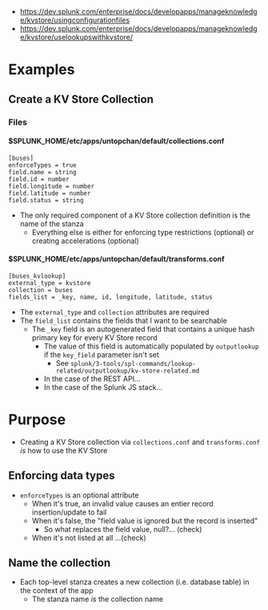 - https://dev.splunk.com/enterprise/docs/developapps/manageknowledge/kvstore/usingconfigurationfiles
- https://dev.splunk.com/enterprise/docs/developapps/manageknowledge/kvstore/uselookupswithkvstore/
# Examples
## Create a KV Store Collection
### Files
#### $SPLUNK_HOME/etc/apps/untopchan/default/collections.conf
```
[buses]
enforceTypes = true
field.name = string
field.id = number
field.longitude = number
field.latitude = number
field.status = string
```
- The only required component of a KV Store collection definition is the name of the stanza
  - Everything else is either for enforcing type restrictions (optional) or creating accelerations (optional)
#### $SPLUNK_HOME/etc/apps/untopchan/default/transforms.conf
```
[buses_kvlookup]
external_type = kvstore
collection = buses
fields_list = _key, name, id, longitude, latitude, status
```
- The `external_type` and `collection` attributes are required
- The `field_list` contains the fields that I want to be searchable
  - The `_key` field is an autogenerated field that contains a unique hash primary key for every KV Store record
    - The value of this field is automatically populated by `outputlookup` if the `key_field` parameter isn't set
      - See `splunk/3-tools/spl-commands/lookup-related/outputlookup/kv-store-related.md`
    - In the case of the REST API...
    - In the case of the Splunk JS stack...
# Purpose
- Creating a KV Store collection via `collections.conf` and `transforms.conf` _is_ how to use the KV Store
## Enforcing data types
- `enforceTypes` is an optional attribute
  - When it's true, an invalid value causes an entier record insertion/update to fail
  - When it's false, the "field value is ignored but the record is inserted"
    - So what replaces the field value, null?... (check)
  - When it's not listed at all ...(check)
## Name the collection
- Each top-level stanza creates a new collection (i.e. database table) in the context of the app
  - The stanza name _is_ the collection name
